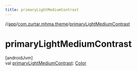 ```yaml
---
title: primaryLightMediumContrast
---
```

//[app](../../index.html)/[com.zurtar.mhma.theme](index.html)/[primaryLightMediumContrast](primary-light-medium-contrast.html)



# primaryLightMediumContrast



[androidJvm]\
val [primaryLightMediumContrast](primary-light-medium-contrast.html): [Color](https://developer.android.com/reference/kotlin/androidx/compose/ui/graphics/Color.html)




